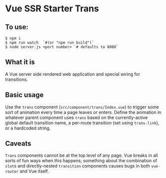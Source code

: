 # Vue SSR Starter Trans

## To use:

```
$ npm i
$ npm run watch  `#(or "npm run build")`
$ node server.js <port number> `# defaults to 8080`
```

## What it is

A Vue server side rendered web application and special wiring for transitions.

## Basic usage

Use the `trans` component (`src/component/trans/Index.vue`) to trigger some sort of animation every time a page leaves or enters. Define the animation in whatever parent component uses `trans` based on the currently-active global default transition name, a per-route transition (set using `trans-link`), or a hardcoded string.

## Caveats

`Trans` components cannot be at the top level of any page. Vue breaks in all sorts of fun ways when this happens; something about the combination of `slot`s and directly-nested `transition` components causes bugs in both `vue-router` and Vue itself.
